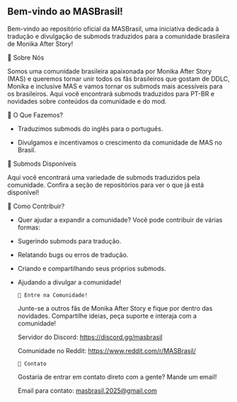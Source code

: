 ## Bem-vindo ao MASBrasil!

Bem-vindo ao repositório oficial da MASBrasil, uma iniciativa dedicada à tradução e divulgação de submods traduzidos para a comunidade brasileira de Monika After Story! 


   📌 Sobre Nós

  Somos uma comunidade brasileira apaixonada por Monika After Story (MAS) e queremos tornar unir todos os fãs brasileiros que gostam de DDLC, Monika e inclusive MAS e vamos tornar os submods mais acessíveis para os brasileiros. Aqui você encontrará submods traduzidos para PT-BR e novidades sobre conteúdos da comunidade e do mod.


   🌟 O Que Fazemos?

  - Traduzimos submods do inglês para o português.

  - Divulgamos e incentivamos o crescimento da comunidade de MAS no Brasil.


  📂 Submods Disponíveis

  Aqui você encontrará uma variedade de submods traduzidos pela comunidade. Confira a seção de repositórios para ver o que já está disponível!


   🤝 Como Contribuir?

  - Quer ajudar a expandir a comunidade? Você pode contribuir de várias formas:

  - Sugerindo submods para tradução.

  - Relatando bugs ou erros de tradução.

  - Criando e compartilhando seus próprios submods.

  - Ajudando a divulgar a comunidade!



        📢 Entre na Comunidade!
     Junte-se a outros fãs de Monika After Story e fique por dentro das novidades. Compartilhe ideias, peça suporte e interaja com a comunidade!

     Servidor do Discord: https://discord.gg/masbrasil

     Comunidade no Reddit: https://www.reddit.com/r/MASBrasil/


        📩 Contato

     Gostaria de entrar em contato direto com a gente? Mande um email!

     Email para contato: masbrasil.2025@gmail.com

